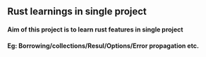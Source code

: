 ## Rust learnings in single project

#### Aim of this project is to learn rust features in single project
#### Eg: Borrowing/collections/Resul/Options/Error propagation etc.